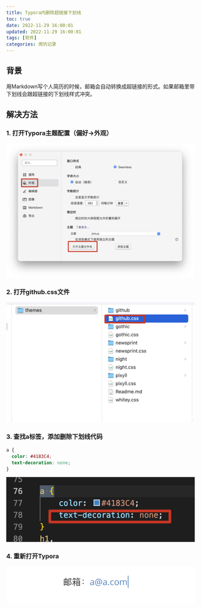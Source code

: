 ```yaml
---
title: Typora内删除超链接下划线
toc: true
date: 2022-11-29 16:00:01
updated: 2022-11-29 16:00:01
tags: [软件]
categories: 爬坑记录
---
```


## 背景

用Markdown写个人简历的时候，邮箱会自动转换成超链接的形式。如果邮箱里带下划线会跟超链接的下划线样式冲突。

## 解决方法

### 1. 打开Typora主题配置（偏好->外观）

![](images/Typora内删除超链接下划线/image-20221129203952019.png)

### 2. 打开github.css文件

![](images/Typora内删除超链接下划线/Pasted%20image%2020221129204011.png)

### 3. 查找a标签，添加删除下划线代码

```css
a {
  color: #4183C4;
  text-decoration: none;
}
```

![](images/Typora内删除超链接下划线/Pasted%20image%2020221129204036.png)

### 4. 重新打开Typora

![](images/Typora内删除超链接下划线/Pasted%20image%2020221129204045.png)